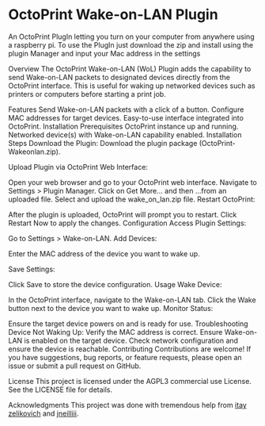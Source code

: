 # OctoPrint Wake-on-LAN Plugin

An OctoPrint PlugIn letting you turn on your computer from anywhere using a raspberry pi.
To use the PlugIn just download the zip and install using the plugin Manager and input your Mac address in the settings

Overview
The OctoPrint Wake-on-LAN (WoL) Plugin adds the capability to send Wake-on-LAN packets to designated devices directly from the OctoPrint interface. This is useful for waking up networked devices such as printers or computers before starting a print job.

Features
Send Wake-on-LAN packets with a click of a button.
Configure MAC addresses for target devices.
Easy-to-use interface integrated into OctoPrint.
Installation
Prerequisites
OctoPrint instance up and running.
Networked device(s) with Wake-on-LAN capability enabled.
Installation Steps
Download the Plugin: Download the plugin package (OctoPrint-Wakeonlan.zip).

Upload Plugin via OctoPrint Web Interface:

Open your web browser and go to your OctoPrint web interface.
Navigate to Settings > Plugin Manager.
Click on Get More... and then ...from an uploaded file.
Select and upload the wake_on_lan.zip file.
Restart OctoPrint:

After the plugin is uploaded, OctoPrint will prompt you to restart.
Click Restart Now to apply the changes.
Configuration
Access Plugin Settings:

Go to Settings > Wake-on-LAN.
Add Devices:

Enter the MAC address of the device you want to wake up.

Save Settings:

Click Save to store the device configuration.
Usage
Wake Device:

In the OctoPrint interface, navigate to the Wake-on-LAN tab.
Click the Wake button next to the device you want to wake up.
Monitor Status:

Ensure the target device powers on and is ready for use.
Troubleshooting
Device Not Waking Up:
Verify the MAC address is correct.
Ensure Wake-on-LAN is enabled on the target device.
Check network configuration and ensure the device is reachable.
Contributing
Contributions are welcome! If you have suggestions, bug reports, or feature requests, please open an issue or submit a pull request on GitHub.

License
This project is licensed under the AGPL3 commercial use License. See the LICENSE file for details.

Acknowledgments
This project was done with tremendous help from [itay zelikovich](https://github.com/zelikit) and [jneilliii](https://github.com/jneilliii).
